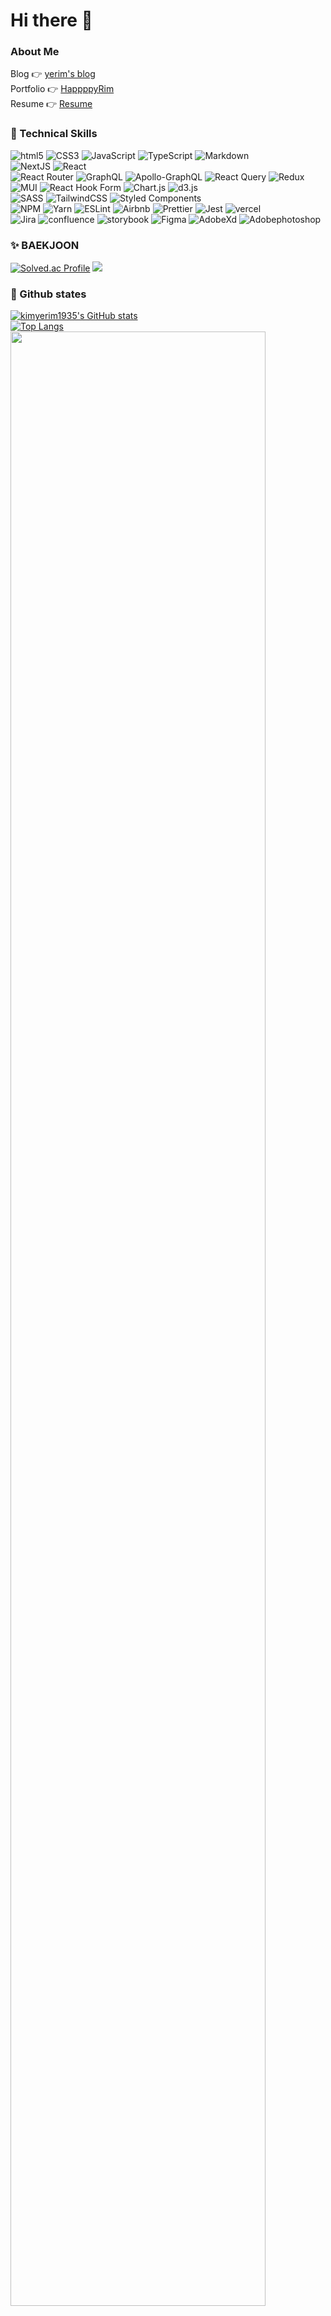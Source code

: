 # Hi there 👋

### About Me
Blog 👉 [yerim's blog](https://velog.io/@yerim1935) <br/>
Portfolio 👉 [HappppyRim](https://next-js-portfolio-lake-eta.vercel.app/) <br/>
Resume 👉 [Resume](https://www.notion.so/Kim-Ye-Lim-2f3473c6b530419aa17f175a92f724cc)

### 💼 Technical Skills
<div>
  <img src="https://img.shields.io/badge/html5-%23E34F26.svg?style=flat&logo=html5&logoColor=white" alt="html5" />
  <img src="https://img.shields.io/badge/css3-%231572B6.svg?style=flat&logo=css3&logoColor=white" alt="CSS3" />
  <img src="https://img.shields.io/badge/javascript-%23323330.svg?style=flat&logo=javascript&logoColor=%23F7DF1E" alt="JavaScript" />
  <img src="https://img.shields.io/badge/typescript-%23007ACC.svg?style=flat&logo=typescript&logoColor=white" alt="TypeScript" />
  <img src="https://img.shields.io/badge/markdown-%23000000.svg?style=flat&logo=markdown&logoColor=white" alt="Markdown" />
  <br/>
  <img src="https://img.shields.io/badge/Next-black?style=flat&logo=next.js&logoColor=white" alt="NextJS" />
  <img src="https://img.shields.io/badge/react-%2320232a.svg?style=flat&logo=react&logoColor=%2361DAFB" alt="React" />
  <br/>
  <img src="https://img.shields.io/badge/React_Router-CA4245?style=flat&logo=react-router&logoColor=white" alt="React Router" />
  <img src="https://img.shields.io/badge/-GraphQL-E10098?style=flat&logo=graphql&logoColor=white" alt="GraphQL" />
  <img src="https://img.shields.io/badge/-ApolloGraphQL-311C87?style=flat&logo=apollo-graphql" alt="Apollo-GraphQL" />
  <img src="https://img.shields.io/badge/-React%20Query-FF4154?style=flat&logo=react%20query&logoColor=white" alt="React Query" />
  <img src="https://img.shields.io/badge/redux-%23593d88.svg?style=flat&logo=redux&logoColor=white" alt="Redux" />
  <br/>
  <img src="https://img.shields.io/badge/MUI-%230081CB.svg?style=flat&logo=mui&logoColor=white" alt="MUI" />
  <img src="https://img.shields.io/badge/React%20Hook%20Form-%23EC5990.svg?style=flat&logo=reacthookform&logoColor=white" alt="React Hook Form"/>
  <img src="https://img.shields.io/badge/chart.js-F5788D.svg?style=flat&logo=chart.js&logoColor=white" alt="Chart.js" />
   <img src="https://img.shields.io/badge/d3.js-F9A03C.svg?style=flat&logo=d3.js&logoColor=white" alt="d3.js" />
  <br/>
  <img src="https://img.shields.io/badge/SASS-hotpink.svg?style=flat&logo=SASS&logoColor=white" alt="SASS">
  <img src="https://img.shields.io/badge/tailwindcss-%2338B2AC.svg?style=flat&logo=tailwind-css&logoColor=white" alt="TailwindCSS" />
  <img src="https://img.shields.io/badge/styled--components-DB7093?style=flat&logo=styled-components&logoColor=white" alt="Styled Components" />
  <br/>
  <img src="https://img.shields.io/badge/NPM-%23CB3837.svg?style=flat&logo=npm&logoColor=white" alt="NPM" />
  <img src="https://img.shields.io/badge/yarn-%232C8EBB.svg?style=flat&logo=yarn&logoColor=white" alt="Yarn" />
  <img src="https://img.shields.io/badge/ESLint-4B3263?style=flat&logo=eslint&logoColor=white" alt="ESLint" />
  <img src="https://img.shields.io/badge/Airbnb-%23ff5a5f.svg?style=flat&logo=Airbnb&logoColor=white" alt="Airbnb" />
  <img src="https://img.shields.io/badge/prettier-1A2C34?style=flat&logo=prettier&logoColor=F7BA3E" alt="Prettier" />
  <img src="https://img.shields.io/badge/jest-C21325?style=flat&logo=jest&logoColor=white" alt="Jest" /> 
   <img src="https://img.shields.io/badge/vercel-%23000000.svg?style=flat&logo=vercel&logoColor=white" alt="vercel" />
  <br/>
   <img src="https://img.shields.io/badge/Jira-0052CC?style=flat&logo=Jira&logoColor=white" alt="Jira" />
   <img src="https://img.shields.io/badge/confluence-172B4D?style=flat&logo=confluence&logoColor=white" alt="confluence" />
   <img src="https://img.shields.io/badge/storybook-FF4785?style=flat&logo=storybook&logoColor=white" alt="storybook" />
   <img src="https://img.shields.io/badge/figma-F24E1E?style=flat&logo=figma&logoColor=white" alt="Figma" />
   <img src="https://img.shields.io/badge/AdobeXd-FF61F6?style=flat&logo=AdobeXd&logoColor=white" alt="AdobeXd" />
  <img src="https://img.shields.io/badge/Adobephotoshop-31A8FF?style=flat&logo=Adobephotoshop&logoColor=white" alt="Adobephotoshop" />
</div>

  ### ✨ BAEKJOON
[![Solved.ac Profile](http://mazassumnida.wtf/api/v2/generate_badge?boj=yerim1935)](https://solved.ac/yerim1935/)
<a href="https://solved.ac/yerim1935">
  <img src="http://mazandi.herokuapp.com/api?handle=yerim1935&theme=cold"/>
</a>

  ### 👻 Github states
  <div>
    <a href="https://github.com/anuraghazra/github-readme-stats">
      <img src="https://github-readme-stats.vercel.app/api?username=kimyerim1935&show_icons=true&theme=cobalt&card_width=300&card_height=200" alt="kimyerim1935's GitHub stats" />
    </a></br>
    <a href="https://github.com/anuraghazra/github-readme-stats">
      <img src="https://github-readme-stats.vercel.app/api/top-langs/?username=kimyerim1935&layout=compact&theme=cobalt&card_width=700" alt="Top Langs" />
    </a>
    <a href="https://github.com/ashutosh00710/github-readme-activity-graph">
        <img src="https://github-readme-activity-graph.vercel.app/graph?username=kimyerim1935&theme=cobalt&bg_color=20232a&hide_border=true&line=58A6FF&color=58A6FF" width=90%/>
    </a>
  </div>

### 🕐 Wakatime
  <!--START_SECTION:waka-->
**I'm a Night 🦉** 

```text
🌞 Morning                212 commits         ██░░░░░░░░░░░░░░░░░░░░░░░   09.51 % 
🌆 Daytime                636 commits         ███████░░░░░░░░░░░░░░░░░░   28.53 % 
🌃 Evening                1237 commits        ██████████████░░░░░░░░░░░   55.50 % 
🌙 Night                  144 commits         ██░░░░░░░░░░░░░░░░░░░░░░░   06.46 % 
```


📊 **This Week I Spent My Time On** 

```text
🕑︎ Time Zone: Asia/Seoul

💬 Programming Languages: 
JSON                     9 mins              █████████████████████████   100.00 % 

🔥 Editors: 
VS Code                  9 mins              █████████████████████████   100.00 % 

💻 Operating System: 
Windows                  9 mins              █████████████████████████   100.00 % 
```


 Last Updated on 10/08/2024 18:57:55 UTC
<!--END_SECTION:waka-->
